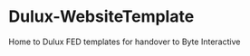 Dulux-WebsiteTemplate
=====================

Home to Dulux FED templates for handover to Byte Interactive